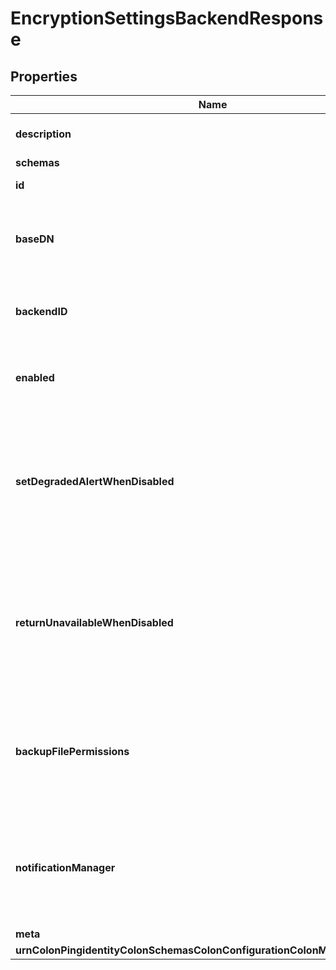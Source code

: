

# EncryptionSettingsBackendResponse


## Properties

| Name | Type | Description | Notes |
|------------ | ------------- | ------------- | -------------|
|**description** | **String** | A description for this Backend |  [optional] |
|**schemas** | **List&lt;EnumencryptionSettingsBackendSchemaUrn&gt;** |  |  |
|**id** | **String** | Name of the Backend |  |
|**baseDN** | **List&lt;String&gt;** | Specifies the base DN(s) for the data that the backend handles. |  |
|**backendID** | **String** | Specifies a name to identify the associated backend. |  |
|**enabled** | **Boolean** | Indicates whether the backend is enabled in the server. |  |
|**setDegradedAlertWhenDisabled** | **Boolean** | Determines whether the Directory Server enters a DEGRADED state (and sends a corresponding alert) when this Backend is disabled. |  [optional] |
|**returnUnavailableWhenDisabled** | **Boolean** | Determines whether any LDAP operation that would use this Backend is to return UNAVAILABLE when this Backend is disabled. |  [optional] |
|**backupFilePermissions** | **String** | Specifies the permissions that should be applied to files and directories created by a backup of the backend. |  [optional] |
|**notificationManager** | **String** | Specifies a notification manager for changes resulting from operations processed through this Backend |  [optional] |
|**meta** | [**MetaMeta**](MetaMeta.md) |  |  [optional] |
|**urnColonPingidentityColonSchemasColonConfigurationColonMessagesColon20** | [**MetaUrnPingidentitySchemasConfigurationMessages20**](MetaUrnPingidentitySchemasConfigurationMessages20.md) |  |  [optional] |



